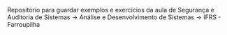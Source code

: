Repositório para guardar exemplos e exercícios da aula de Segurança e Auditoria de Sistemas
-> Análise e Desenvolvimento de Sistemas
-> IFRS - Farroupilha
